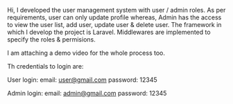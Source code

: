 Hi,
I developed the user management system with user / admin roles. 
As per requirements, user can only update profile whereas, Admin has the access to view the user list, add user, update user & delete user.
The framework in which I develop the project is Laravel.
Middlewares are implemented to specify the roles & permisions.

I am attaching a demo video for the whole process too.

Th credentials to login are:

User login:
email: user@gmail.com
password: 12345

Admin login:
email: admin@gmail.com
password: 12345
